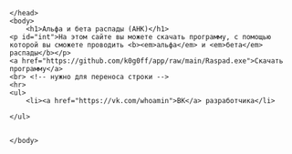 
<html>
	<head>
		<title>Альфа и бета распады (AHK)</title>
		<meta charset="utf-8">	
		<meta name="keyword" content="альфа, бета, распад, физика">
		<meta name="description" content="На этом сайте вы можете скачать программу, с помощью которой вы сможете проводить альфа и бета распады">
		<link rel="shortcut icon" href="https://w7.pngwing.com/pngs/165/985/png-transparent-atomic-theory-carbon-atomic-mass-chemical-element-atom-symmetry-chemistry-subatomic-particle.png"/>

	</head>
	<body>
		<h1>Альфа и бета распады (AHK)</h1>
	<p id="int">На этом сайте вы можете скачать программу, с помощью которой вы сможете проводить <b><em>альфа</em> и <em>бета</em> распады</b></p>
	<a href="https://github.com/k0g0ff/app/raw/main/Raspad.exe">Скачать программу</a>
	<br> <!-- нужно для переноса строки -->
	<hr>
	<ul>
		<li><a href="https://vk.com/whoamin">ВК</a> разработчика</li>

	</ul>

 
	</body>
</html>
